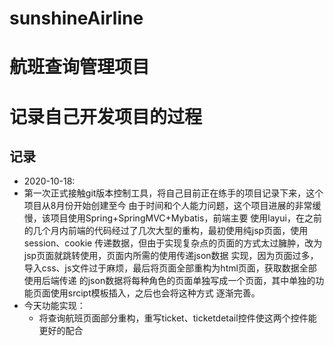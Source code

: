# sunshineAirline
# 航班查询管理项目
# 记录自己开发项目的过程
## 记录
*  2020-10-18:
  * 第一次正式接触git版本控制工具，将自己目前正在练手的项目记录下来，这个项目从8月份开始创建至今
  由于时间和个人能力问题，这个项目进展的非常缓慢，该项目使用Spring+SpringMVC+Mybatis，前端主要
  使用layui，在之前的几个月内前端的代码经过了几次大型的重构，最初使用纯jsp页面，使用session、cookie
  传递数据，但由于实现复杂点的页面的方式太过臃肿，改为jsp页面就跳转使用，页面内所需的使用传递json数据
  实现，因为页面过多，导入css、js文件过于麻烦，最后将页面全部重构为html页面，获取数据全部使用后端传递
  的json数据将每种角色的页面单独写成一个页面，其中单独的功能页面使用srcipt模板插入，之后也会将这种方式
  逐渐完善。
  * 今天功能实现：
    * 将查询航班页面部分重构，重写ticket、ticketdetail控件使这两个控件能更好的配合
